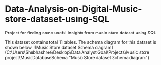 # Data-Analysis-on-Digital-Music-store-dataset-using-SQL
Project for finding some useful insights from music store dataset using SQL

This dataset contains total 11 tables. The schema diagram for this dataset is shown below.
![Music Store dataset Schema diagram](C:\Users\Shubhashree\Desktop\Data Analyst Goal\Projects\Music store project\MusicDatabaseSchema "Music Store dataset Schema diagram")

